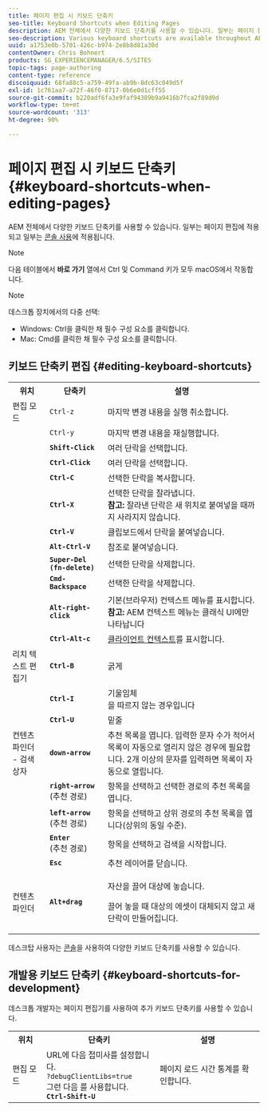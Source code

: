 ```yaml
---
title: 페이지 편집 시 키보드 단축키
seo-title: Keyboard Shortcuts when Editing Pages
description: AEM 전체에서 다양한 키보드 단축키를 사용할 수 있습니다. 일부는 페이지 편집에 적용되고 일부는 콘솔 사용에 적용됩니다.
seo-description: Various keyboard shortcuts are available throughout AEM. Some apply when editing pages, others to the use of consoles.
uuid: a1753e0b-5701-426c-b974-2e8b8d81a30d
contentOwner: Chris Bohnert
products: SG_EXPERIENCEMANAGER/6.5/SITES
topic-tags: page-authoring
content-type: reference
discoiquuid: 68fa88c5-a759-49fa-ab9b-8dc63c049d5f
exl-id: 1c761aa7-a72f-46f0-8717-0b6e0d1cff55
source-git-commit: b220adf6fa3e9faf94389b9a9416b7fca2f89d9d
workflow-type: tm+mt
source-wordcount: '313'
ht-degree: 90%

---
```


# 페이지 편집 시 키보드 단축키{#keyboard-shortcuts-when-editing-pages}

AEM 전체에서 다양한 키보드 단축키를 사용할 수 있습니다. 일부는 페이지 편집에 적용되고 일부는 [콘솔 사용](/help/sites-classic-ui-authoring/author-env-keyboard-shortcuts.md)에 적용됩니다.

>[!NOTE]
>
>다음 테이블에서 **바로 가기** 열에서 Ctrl 및 Command 키가 모두 macOS에서 작동합니다.

>[!NOTE]
>
>데스크톱 장치에서의 다중 선택:
>
>* Windows: Ctrl을 클릭한 채 필수 구성 요소를 클릭합니다.
>* Mac: Cmd를 클릭한 채 필수 구성 요소를 클릭합니다.
>


## 키보드 단축키 편집 {#editing-keyboard-shortcuts}

<table>
 <tbody>
  <tr>
   <th>위치</th>
   <th>단축키</th>
   <th>설명</th>
  </tr>
  <tr>
   <td>편집 모드</td>
   <td><code>Ctrl-z</code></td>
   <td>마지막 변경 내용을 실행 취소합니다.</td>
  </tr>
  <tr>
   <td> </td>
   <td><code>Ctrl-y</code></td>
   <td>마지막 변경 내용을 재실행합니다.</td>
  </tr>
  <tr>
   <td> </td>
   <td><strong><code>Shift-Click</code></strong></td>
   <td>여러 단락을 선택합니다.</td>
  </tr>
  <tr>
   <td> </td>
   <td><strong><code>Ctrl-Click</code></strong></td>
   <td>여러 단락을 선택합니다.</td>
  </tr>
  <tr>
   <td> </td>
   <td><strong><code>Ctrl-C</code></strong></td>
   <td>선택한 단락을 복사합니다.</td>
  </tr>
  <tr>
   <td> </td>
   <td><strong><code>Ctrl-X</code></strong></td>
   <td>선택한 단락을 잘라냅니다.<strong><br /> 참고:</strong> 잘라낸 단락은 새 위치로 붙여넣을 때까지 사라지지 않습니다.</td>
  </tr>
  <tr>
   <td> </td>
   <td><strong><code>Ctrl-V</code></strong></td>
   <td>클립보드에서 단락을 붙여넣습니다.</td>
  </tr>
  <tr>
   <td> </td>
   <td><strong><code>Alt-Ctrl-V</code></strong></td>
   <td>참조로 붙여넣습니다.</td>
  </tr>
  <tr>
   <td> </td>
   <td><strong><code>Super-Del (fn-delete)</code></strong></td>
   <td>선택한 단락을 삭제합니다.</td>
  </tr>
  <tr>
   <td> </td>
   <td><strong><code>Cmd-Backspace</code></strong></td>
   <td>선택한 단락을 삭제합니다.</td>
  </tr>
  <tr>
   <td> </td>
   <td><strong><code>Alt-right-click</code></strong></td>
   <td>기본(브라우저) 컨텍스트 메뉴를 표시합니다.<br />
<strong>참고:</strong> AEM 컨텍스트 메뉴는 클래식 UI에만 나타납니다</td>
  </tr>
  <tr>
   <td> </td>
   <td><strong><code>Ctrl-Alt-c</code></strong></td>
   <td><a href="/help/sites-administering/client-context.md">클라이언트 컨텍스트</a>를 표시합니다.</td>
  </tr>
  <tr>
   <td>리치 텍스트 편집기<br /> </td>
   <td><strong><code>Ctrl-B</code></strong><br /> </td>
   <td>굵게</td>
  </tr>
  <tr>
   <td> </td>
   <td><strong><code>Ctrl-I</code></strong><br /> </td>
   <td>기울임체<br />을 따르지 않는 경우입니다 </td>
  </tr>
  <tr>
   <td> </td>
   <td><strong><code>Ctrl-U</code></strong><br /> </td>
   <td>밑줄</td>
  </tr>
  <tr>
   <td>컨텐츠 파인더 - 검색 상자</td>
   <td><strong><code>down-arrow</code></strong></td>
   <td>추천 목록을 엽니다. 입력한 문자 수가 적어서 목록이 자동으로 열리지 않은 경우에 필요합니다. 2개 이상의 문자를 입력하면 목록이 자동으로 열립니다.</td>
  </tr>
  <tr>
   <td> </td>
   <td><strong><code>right-arrow</code></strong><br /> (추천 경로)</td>
   <td>항목을 선택하고 선택한 경로의 추천 목록을 엽니다.</td>
  </tr>
  <tr>
   <td> </td>
   <td><strong><code>left-arrow</code></strong><br /> (추천 경로)</td>
   <td>항목을 선택하고 상위 경로의 추천 목록을 엽니다(상위의 동일 수준).</td>
  </tr>
  <tr>
   <td> </td>
   <td><strong><code>Enter</code></strong><br /> (추천 경로)</td>
   <td>항목을 선택하고 검색을 시작합니다.</td>
  </tr>
  <tr>
   <td> </td>
   <td><strong><code>Esc</code></strong></td>
   <td>추천 레이어를 닫습니다.</td>
  </tr>
  <tr>
   <td>컨텐츠 파인더<br /> </td>
   <td><strong><code>Alt+drag</code></strong></td>
   <td><p>자산을 끌어 대상에 놓습니다.</p> <p>끌어 놓을 때 대상의 에셋이 대체되지 않고 새 단락이 만들어집니다.</p> </td>
  </tr>
 </tbody>
</table>

데스크탑 사용자는 [콘솔](/help/sites-classic-ui-authoring/author-env-keyboard-shortcuts.md)을 사용하여 다양한 키보드 단축키를 사용할 수 있습니다.

## 개발용 키보드 단축키 {#keyboard-shortcuts-for-development}

데스크톱 개발자는 페이지 편집기를 사용하여 추가 키보드 단축키를 사용할 수 있습니다.

<table>
 <tbody>
  <tr>
   <th>위치</th>
   <th>단축키</th>
   <th>설명</th>
  </tr>
  <tr>
   <td>편집 모드</td>
   <td>URL에 다음 접미사를 설정합니다.<br /> <code>?debugClientLibs=true</code><br /> 그런 다음 를 사용합니다.<br /> <strong><code>Ctrl-Shift-U</code></strong></td>
   <td>페이지 로드 시간 통계를 확인합니다.</td>
  </tr>
 </tbody>
</table>
